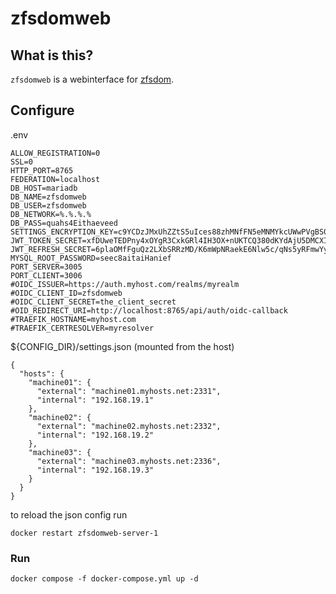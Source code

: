 # zfsdomweb

## What is this?

`zfsdomweb` is a webinterface for [zfsdom](https://github.com/staehlil/zfsdom). 

## Configure
<a name="config-env" id="config-env"></a>.env
```
ALLOW_REGISTRATION=0
SSL=0
HTTP_PORT=8765
FEDERATION=localhost
DB_HOST=mariadb
DB_NAME=zfsdomweb
DB_USER=zfsdomweb
DB_NETWORK=%.%.%.%
DB_PASS=quahs4Eithaeveed
SETTINGS_ENCRYPTION_KEY=c9YCDzJMxUhZZtS5uIces88zhMNfFN5eMNMYkcUWwPVgBS0qywuyM7XB6qEeVgv+hmbgNsit8zdAIhs0Q0q3Ig==
JWT_TOKEN_SECRET=xfDUweTEDPny4xOYgR3CxkGRl4IH3OX+nUKTCQ380dKYdAjU5DMCXIPUocTNUn+Jh+TsVUWRaXR7PCReDSR+kIiJqjZirthji+mrNvfWbm7IoB2SbT33k8PAXB1UIXqdz5YlMGsIJ1IfI7nG5QZfqbWhXmNiNf4XJUkXfIgK1TyG9oO4IdRsPv1ZBN/cFTqxIzgEI5MkzcRJyAc2GdiAf8MfTLX9Tu4BJOFdVmB8SAwMOtBl29zWi9EAa50jAekFLVE/n/aaBpcgGi1S8x0pAUymUg0XS9RuFYJ1isvlmlvs/QxQ0CqSIBUOPLF85soifNybem+uh8GVaxmLWclSlw==
JWT_REFRESH_SECRET=6plaOMfFguQz2LXbSRRzMD/K6mWpNRaekE6Nlw5c/qNs5yRFmwYyD6nCYs2EcLfVrNGBJ2cNNSXB2znp0iFleYiUqGT6JBPRcDiDjIjOuqQH7eGSKbwHVrNpufYDco70cjjXbKnPxahDNPmyn/VD35m57oVQLpJVrYCd/W99GF/lmCxoUYg18EHaEfaFZZajedj2hxgjgK7F2zhqyUmqd7xQHftNJnfTeEHU0pwSCBa53Xc9Yf+k0AQlGXrZutUH++ZX768he1//86WVlg8b2GQliYvr8mkEKh/2P7npxtItLSjgREBi2wABdn3UxqiyEq4RgR7kPNPcIpm9mv6i+g==
MYSQL_ROOT_PASSWORD=seec8aitaiHanief
PORT_SERVER=3005
PORT_CLIENT=3006
#OIDC_ISSUER=https://auth.myhost.com/realms/myrealm
#OIDC_CLIENT_ID=zfsdomweb
#OIDC_CLIENT_SECRET=the_client_secret
#OID_REDIRECT_URI=http://localhost:8765/api/auth/oidc-callback
#TRAEFIK_HOSTNAME=myhost.com
#TRAEFIK_CERTRESOLVER=myresolver
```

<a name="config-json" id="config-json"></a>${CONFIG_DIR}/settings.json (mounted from the host)
```
{
  "hosts": {
    "machine01": {
      "external": "machine01.myhosts.net:2331",
      "internal": "192.168.19.1"
    },
    "machine02": {
      "external": "machine02.myhosts.net:2332",
      "internal": "192.168.19.2"
    },
    "machine03": {
      "external": "machine03.myhosts.net:2336",
      "internal": "192.168.19.3"
    }
  }
}
```

to reload the json config run
```
docker restart zfsdomweb-server-1
```

### Run
```
docker compose -f docker-compose.yml up -d
```
